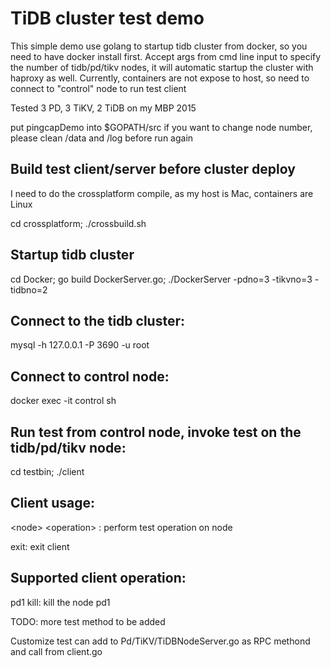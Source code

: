 # TiDB cluster test demo

This simple demo use golang to startup tidb cluster from docker, so you need to have docker install first. 
Accept args from cmd line input to specify the number of tidb/pd/tikv nodes, it will automatic startup the cluster with haproxy as well.
Currently, containers are not expose to host, so need to connect to "control" node to run test client

Tested 3 PD, 3 TiKV, 2 TiDB on my MBP 2015

put pingcapDemo into $GOPATH/src
if you want to change node number, please clean /data and /log before run again

## Build test client/server before cluster deploy
I need to do the crossplatform compile, as my host is Mac, containers are Linux

cd crossplatform; ./crossbuild.sh

## Startup tidb cluster
cd Docker; go build DockerServer.go; ./DockerServer -pdno=3 -tikvno=3 -tidbno=2

## Connect to the tidb cluster:
mysql -h 127.0.0.1 -P 3690 -u root 

## Connect to control node:
docker exec -it control sh

## Run test from control node, invoke test on the tidb/pd/tikv node:
cd testbin;
./client 

## Client usage:
\<node> \<operation> : perform test operation on node

exit: exit client

## Supported client operation:
pd1 kill: kill the node pd1

TODO: more test method to be added

Customize test can add to Pd/TiKV/TiDBNodeServer.go as RPC methond and call from client.go


